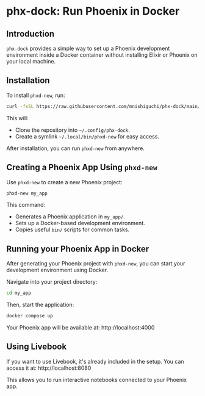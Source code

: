 # phx-dock: Run Phoenix in Docker

## Introduction

`phx-dock` provides a simple way to set up a Phoenix development environment
inside a Docker container without installing Elixir or Phoenix on your local
machine.

## Installation

To install `phxd-new`, run:

```sh
curl -fsSL https://raw.githubusercontent.com/mnishiguchi/phx-dock/main/install.sh | bash
```

This will:

- Clone the repository into `~/.config/phx-dock`.
- Create a symlink `~/.local/bin/phxd-new` for easy access.

After installation, you can run `phxd-new` from anywhere.

## Creating a Phoenix App Using `phxd-new`

Use `phxd-new` to create a new Phoenix project:

```sh
phxd-new my_app
```

This command:

- Generates a Phoenix application in `my_app/`.
- Sets up a Docker-based development environment.
- Copies useful `bin/` scripts for common tasks.

## Running your Phoenix App in Docker

After generating your Phoenix project with `phxd-new`, you can start your
development environment using Docker.

Navigate into your project directory:

```sh
cd my_app
```

Then, start the application:

```sh
docker compose up
```

Your Phoenix app will be available at: http://localhost:4000

## Using Livebook

If you want to use Livebook, it's already included in the setup. You can access
it at: http://localhost:8080

This allows you to run interactive notebooks connected to your Phoenix app.
